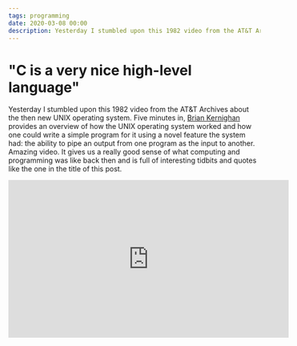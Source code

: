 ```yaml
---
tags: programming
date: 2020-03-08 00:00
description: Yesterday I stumbled upon this 1982 video from the AT&T Archives about the then new UNIX operating system. Five minutes in, Brian Kernighan provides an overview of how the UNIX operating system worked and how one could write a simple program for it using a novel feature the system had: the ability to pipe an output from one program as the input to another.
---
```


# "C is a very nice high-level language"

Yesterday I stumbled upon this 1982 video from the AT&T Archives about the then new UNIX operating system.
Five minutes in, [Brian Kernighan](https://en.wikipedia.org/wiki/Brian_Kernighan) provides an overview of how the UNIX operating system worked and how one could write a simple program for it using a novel feature the system had: the ability to pipe an output from one program as the input to another.
Amazing video. It gives us a really good sense of what computing and programming was like back then and is full of interesting tidbits and quotes like the one in the title of this post.

<iframe width="560" height="315" src="https://www.youtube.com/embed/tc4ROCJYbm0" frameborder="0" allow="accelerometer; autoplay; encrypted-media; gyroscope; picture-in-picture" allowfullscreen></iframe>
